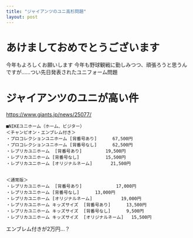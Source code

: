 ```yaml
---
title: "ジャイアンツのユニ高杉問題"
layout: post
---
```



# あけましておめでとうございます

今年もよろしくお願いします
今年も野球観戦に勤しみつつ、頑張ろうと思うんですが……つい先日発表されたユニフォーム問題

# ジャイアンツのユニが高い件

https://www.giants.jp/news/25077/

```
■NIKEユニホーム（ホーム、ビジター）
＜チャンピオン・エンブレム付き＞
・プロコレクションユニホーム [背番号あり]		67,500円
・プロコレクションユニホーム [背番号なし]		62,500円
・レプリカユニホーム  [背番号あり]			19,500円
・レプリカユニホーム [背番号なし]			15,500円
・レプリカユニホーム [オリジナルネーム]		21,500円


＜通常版＞
・レプリカユニホーム  [背番号あり] 			17,000円
・レプリカユニホーム [背番号なし]		13,000円
・レプリカユニホーム [オリジナルネーム]			19,000円
・レプリカユニホーム キッズサイズ  [背番号あり] 		13,500円
・レプリカユニホーム キッズサイズ  [背番号なし] 		9,500円
・レプリカユニホーム キッズサイズ  [オリジナルネーム] 	15,500円
```

エンブレム付きが2万円…？
